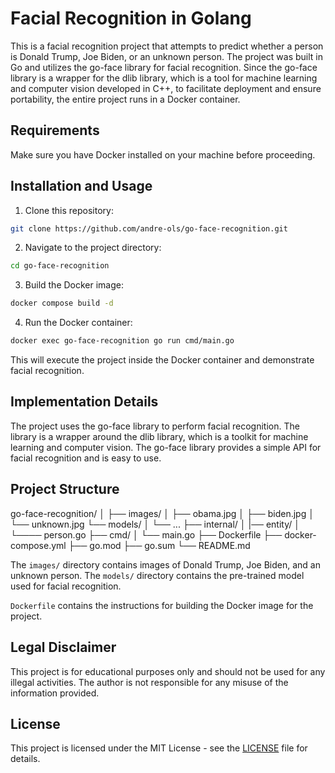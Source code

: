 # Facial Recognition in Golang

This is a facial recognition project that attempts to predict whether a person is Donald Trump, Joe Biden, or an unknown person. The project was built in Go and utilizes the go-face library for facial recognition. Since the go-face library is a wrapper for the dlib library, which is a tool for machine learning and computer vision developed in C++, to facilitate deployment and ensure portability, the entire project runs in a Docker container.

## Requirements

Make sure you have Docker installed on your machine before proceeding.

## Installation and Usage

1. Clone this repository:

```bash
git clone https://github.com/andre-ols/go-face-recognition.git
```

2. Navigate to the project directory:

```bash
cd go-face-recognition
```

3. Build the Docker image:

```bash
docker compose build -d
```

4. Run the Docker container:

```bash
docker exec go-face-recognition go run cmd/main.go
```

This will execute the project inside the Docker container and demonstrate facial recognition.

## Implementation Details

The project uses the go-face library to perform facial recognition. The library is a wrapper around the dlib library, which is a toolkit for machine learning and computer vision. The go-face library provides a simple API for facial recognition and is easy to use.

## Project Structure

go-face-recognition/
│
├── images/
│ ├── obama.jpg
│ ├── biden.jpg
│ └── unknown.jpg
└── models/
│ └── ...
├── internal/
│ |── entity/
│ └──── person.go
├── cmd/
│ └── main.go
├── Dockerfile
├── docker-compose.yml
├── go.mod
├── go.sum
└── README.md

The `images/` directory contains images of Donald Trump, Joe Biden, and an unknown person. The `models/` directory contains the pre-trained model used for facial recognition.

`Dockerfile` contains the instructions for building the Docker image for the project.

## Legal Disclaimer

This project is for educational purposes only and should not be used for any illegal activities. The author is not responsible for any misuse of the information provided.

## License

This project is licensed under the MIT License - see the [LICENSE](LICENSE) file for details.
